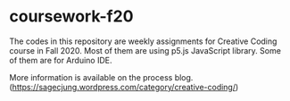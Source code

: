 # coursework-f20

The codes in this repository are weekly assignments for Creative Coding course in Fall 2020. Most of them are using p5.js JavaScript library. Some of them are for Arduino IDE.

More information is available on the process blog. (https://sagecjung.wordpress.com/category/creative-coding/)
